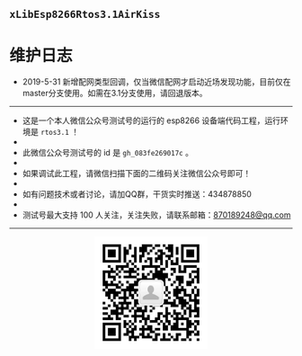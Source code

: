 
## `xLibEsp8266Rtos3.1AirKiss`

# 维护日志

- 2019-5-31 新增配网类型回调，仅当微信配网才启动近场发现功能，目前仅在master分支使用。如需在3.1分支使用，请回退版本。


----------


 - 这是一个本人微信公众号测试号的运行的 esp8266 设备端代码工程，运行环境是 `rtos3.1` ！
 - 
 - 此微信公众号测试号的 id 是 `gh_083fe269017c` 。
 - 
 - 如果调试此工程，请微信扫描下面的二维码关注微信公众号即可！
 - 
 - 如有问题技术或者讨论，请加QQ群，干货实时推送：434878850
 - 
 - 测试号最大支持 100 人关注，关注失败，请联系邮箱：870189248@qq.com



----------


<p align="center">
  <img src="png/wechat.jpg" width="200px" height="200px" alt="Banner" />
</p>

